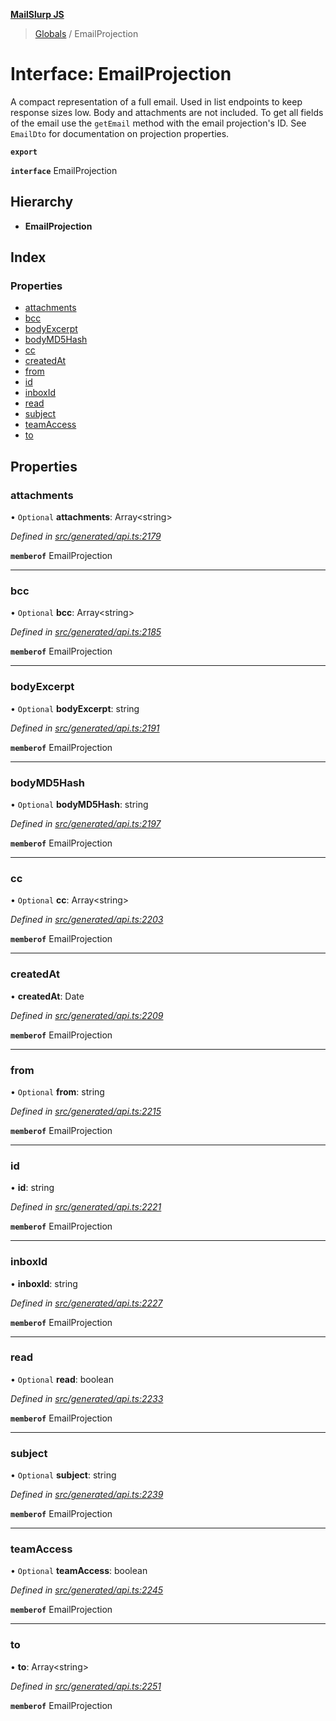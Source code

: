 **[MailSlurp JS](../README.md)**

> [Globals](../README.md) / EmailProjection

# Interface: EmailProjection

A compact representation of a full email. Used in list endpoints to keep response sizes low. Body and attachments are not included. To get all fields of the email use the `getEmail` method with the email projection's ID. See `EmailDto` for documentation on projection properties.

**`export`** 

**`interface`** EmailProjection

## Hierarchy

* **EmailProjection**

## Index

### Properties

* [attachments](emailprojection.md#attachments)
* [bcc](emailprojection.md#bcc)
* [bodyExcerpt](emailprojection.md#bodyexcerpt)
* [bodyMD5Hash](emailprojection.md#bodymd5hash)
* [cc](emailprojection.md#cc)
* [createdAt](emailprojection.md#createdat)
* [from](emailprojection.md#from)
* [id](emailprojection.md#id)
* [inboxId](emailprojection.md#inboxid)
* [read](emailprojection.md#read)
* [subject](emailprojection.md#subject)
* [teamAccess](emailprojection.md#teamaccess)
* [to](emailprojection.md#to)

## Properties

### attachments

• `Optional` **attachments**: Array\<string>

*Defined in [src/generated/api.ts:2179](https://github.com/mailslurp/mailslurp-client/blob/ad6aa3d/src/generated/api.ts#L2179)*

**`memberof`** EmailProjection

___

### bcc

• `Optional` **bcc**: Array\<string>

*Defined in [src/generated/api.ts:2185](https://github.com/mailslurp/mailslurp-client/blob/ad6aa3d/src/generated/api.ts#L2185)*

**`memberof`** EmailProjection

___

### bodyExcerpt

• `Optional` **bodyExcerpt**: string

*Defined in [src/generated/api.ts:2191](https://github.com/mailslurp/mailslurp-client/blob/ad6aa3d/src/generated/api.ts#L2191)*

**`memberof`** EmailProjection

___

### bodyMD5Hash

• `Optional` **bodyMD5Hash**: string

*Defined in [src/generated/api.ts:2197](https://github.com/mailslurp/mailslurp-client/blob/ad6aa3d/src/generated/api.ts#L2197)*

**`memberof`** EmailProjection

___

### cc

• `Optional` **cc**: Array\<string>

*Defined in [src/generated/api.ts:2203](https://github.com/mailslurp/mailslurp-client/blob/ad6aa3d/src/generated/api.ts#L2203)*

**`memberof`** EmailProjection

___

### createdAt

•  **createdAt**: Date

*Defined in [src/generated/api.ts:2209](https://github.com/mailslurp/mailslurp-client/blob/ad6aa3d/src/generated/api.ts#L2209)*

**`memberof`** EmailProjection

___

### from

• `Optional` **from**: string

*Defined in [src/generated/api.ts:2215](https://github.com/mailslurp/mailslurp-client/blob/ad6aa3d/src/generated/api.ts#L2215)*

**`memberof`** EmailProjection

___

### id

•  **id**: string

*Defined in [src/generated/api.ts:2221](https://github.com/mailslurp/mailslurp-client/blob/ad6aa3d/src/generated/api.ts#L2221)*

**`memberof`** EmailProjection

___

### inboxId

•  **inboxId**: string

*Defined in [src/generated/api.ts:2227](https://github.com/mailslurp/mailslurp-client/blob/ad6aa3d/src/generated/api.ts#L2227)*

**`memberof`** EmailProjection

___

### read

• `Optional` **read**: boolean

*Defined in [src/generated/api.ts:2233](https://github.com/mailslurp/mailslurp-client/blob/ad6aa3d/src/generated/api.ts#L2233)*

**`memberof`** EmailProjection

___

### subject

• `Optional` **subject**: string

*Defined in [src/generated/api.ts:2239](https://github.com/mailslurp/mailslurp-client/blob/ad6aa3d/src/generated/api.ts#L2239)*

**`memberof`** EmailProjection

___

### teamAccess

• `Optional` **teamAccess**: boolean

*Defined in [src/generated/api.ts:2245](https://github.com/mailslurp/mailslurp-client/blob/ad6aa3d/src/generated/api.ts#L2245)*

**`memberof`** EmailProjection

___

### to

•  **to**: Array\<string>

*Defined in [src/generated/api.ts:2251](https://github.com/mailslurp/mailslurp-client/blob/ad6aa3d/src/generated/api.ts#L2251)*

**`memberof`** EmailProjection
